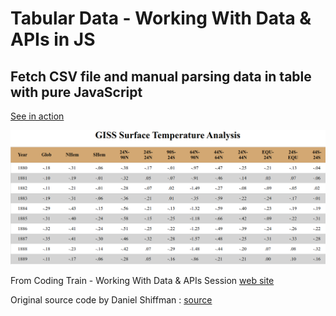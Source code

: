 # Tabular Data - Working With Data & APIs in JS
## Fetch CSV file and manual parsing data in table with pure JavaScript

[See in action](https://milan-micic.github.io/js-juniors/parsingCSV/)  

[![picture][1]][2]  

From Coding Train - Working With Data & APIs Session [web site](https://thecodingtrain.com/Courses/data-and-apis/1.2-tabular-data.html)  

Original source code by Daniel Shiffman : [source](https://github.com/CodingTrain/Intro-to-Data-APIs-JS/tree/source/module1/02_fetch_csv)  

[1]: ../img/csv.png
[2]: https://milan-micic.github.io/js-juniors/parsingCSV/
